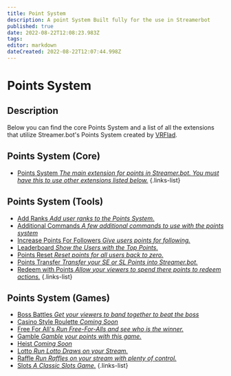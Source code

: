 ```yaml
---
title: Point System
description: A point System Built fully for the use in Streamerbot
published: true
date: 2022-08-22T12:08:23.983Z
tags: 
editor: markdown
dateCreated: 2022-08-22T12:07:44.998Z
---
```


# Points System

## Description

Below you can find the core Points System and a list of all the extensions that utilize Streamer.bot's Points System created by [VRFlad](https://www.twitch.tv/VRFlad).

## Points System (Core)

* [Points System  *The main extension for points in Streamer.bot.  You must have this to use other extensions listed below.*](/extensions/points-system/points-system-core)
{.links-list}

## Points System (Tools)


* [Add Ranks  *Add user ranks to the Points System.*](/extensions/points-system/points-system-add-ranks)
* [Additional Commands *A few additional commands to use with the points system*](/extensions/points-system/additional-commands)
* [Increase Points For Followers *Give users points for following.*](/extensions/points-system/points-system-followers)
* [Leaderboard *Show the Users with the Top Points.*](/extensions/points-system/points-system-leaderboard)
* [Points Reset *Reset points for all users back to zero.*](/extensions/points-system/points-system-points-reset)
* [Points Transfer  *Transfer your SE or SL Points into Streamer.bot.*](/extensions/points-system/points-system-points-transfer)
* [Redeem with Points *Allow your viewers to spend there points to redeem actions.*](/en/extensions/points-system/redeem-with-points)
{.links-list}

## Points System (Games)

* [Boss Battles *Get your viewers to band together to beat the boss*](/extensions/points-system/points-system-boss-battles)
* [Casino Style Roulette *Coming Soon*](/extensions/points-system/points-system-roulette)
* [Free For All's *Run Free-For-Alls and see who is the winner.*](/extensions/points-system/points-system-free-for-alls)
* [Gamble *Gamble your points with this game.*](/extensions/points-system/points-system-gamble)
* [Heist *Coming Soon*](/extensions/points-system/points-system-heist)
* [Lotto *Run Lotto Draws on your Stream.*](/extensions/points-system/points-system-lotto)
* [Raffle *Run Raffles on your stream with plenty of control.*](/extensions/points-system/points-system-raffle)
* [Slots *A Classic Slots Game.*](/extensions/points-system/points-system-slots)
{.links-list}


